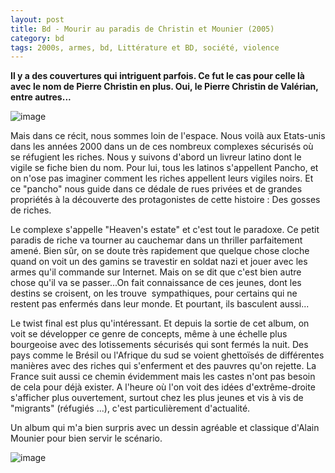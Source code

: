 ```yaml
---
layout: post
title: Bd - Mourir au paradis de Christin et Mounier (2005)
category: bd
tags: 2000s, armes, bd, Littérature et BD, société, violence
---
```

**Il y a des couvertures qui intriguent parfois. Ce fut le cas pour celle là avec le nom de Pierre Christin en plus. Oui, le Pierre Christin de Valérian, entre autres...**

![image](https://filedn.eu/llqi9IBxlYouGRXYG2xlROb/img/2018/mourir-au-paradis.jpg)

Mais dans ce récit, nous sommes loin de l'espace. Nous voilà aux Etats-unis dans les années 2000 dans un de ces nombreux complexes sécurisés où se réfugient les riches. Nous y suivons d'abord un livreur latino dont le vigile se fiche bien du nom. Pour lui, tous les latinos s'appellent Pancho, et on n'ose pas imaginer comment les riches appellent leurs vigiles noirs. Et ce "pancho" nous guide dans ce dédale de rues privées et de grandes propriétés à la découverte des protagonistes de cette histoire : Des gosses de riches.

Le complexe s'appelle "Heaven's estate" et c'est tout le paradoxe. Ce petit paradis de riche va tourner au cauchemar dans un thriller parfaitement amené. Bien sûr, on se doute très rapidement que quelque chose cloche quand on voit un des gamins se travestir en soldat nazi et jouer avec les armes qu'il commande sur Internet. Mais on se dit que c'est bien autre chose qu'il va se passer...On fait connaissance de ces jeunes, dont les destins se croisent, on les trouve  sympathiques, pour certains qui ne restent pas enfermés dans leur monde. Et pourtant, ils basculent aussi...

Le twist final est plus qu'intéressant. Et depuis la sortie de cet album, on voit se développer ce genre de concepts, même à une échelle plus bourgeoise avec des lotissements sécurisés qui sont fermés la nuit. Des pays comme le Brésil ou l'Afrique du sud se voient ghettoïsés de différentes manières avec des riches qui s'enferment et des pauvres qu'on rejette. La France suit aussi ce chemin évidemment mais les castes n'ont pas besoin de cela pour déjà exister. A l'heure où l'on voit des idées d'extrême-droite s'afficher plus ouvertement, surtout chez les plus jeunes et vis à vis de "migrants" (réfugiés ...), c'est particulièrement d'actualité.

Un album qui m'a bien surpris avec un dessin agréable et classique d'Alain Mounier pour bien servir le scénario.

![image](https://filedn.eu/llqi9IBxlYouGRXYG2xlROb/img/2018/mourirauparadis2.jpg)
